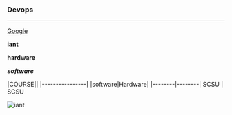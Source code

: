 ### Devops
-----------
[Google](https://www.google.com)

**iant**

**hardware**

***software***

|COURSE||
|----------------|
|software|Hardware|
|--------|--------|
 SCSU  | SCSU 

![iant](https://www.iantindia.com/content/img/slide/iantlogo.png)
